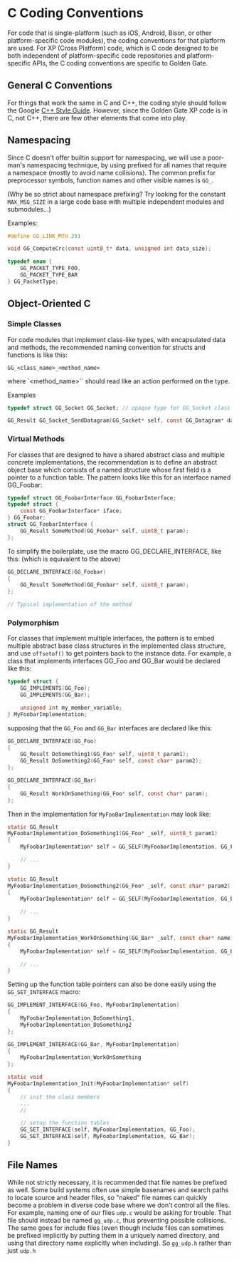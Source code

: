 C Coding Conventions
====================

For code that is single-platform (such as iOS, Android, Bison,
or other platform-specific code modules), the coding conventions for that
platform are used.
For XP (Cross Platform) code, which is C code designed to be both independent
of platform-specific code repositories and platform-specific APIs,
the C coding conventions are specific to Golden Gate.

General C Conventions
---------------------

For things that work the same in C and C++, the coding style should follow the
Google [C++ Style Guide](https://google.github.io/styleguide/cppguide.html).
However, since the Golden Gate XP code is in C, not C++, there are few other
elements that come into play.

Namespacing
-----------

Since C doesn't offer builtin support for namespacing, we will use a poor-man's
namespacing technique, by using prefixed for all names that require a namespace
(mostly to avoid name collisions).
The common prefix for preprocessor symbols, function names and other visible
names is `GG_`.

(Why be so strict about namespace prefixing? Try looking for the constant
`MAX_MSG_SIZE` in a large code base with multiple independent modules and
submodules...)

Examples:

``` C
#define GG_LINK_MTU 251

void GG_ComputeCrc(const uint8_t* data, unsigned int data_size);

typedef enum {
    GG_PACKET_TYPE_FOO,
    GG_PACKET_TYPE_BAR
} GG_PacketType;

```

Object-Oriented C
-----------------

### Simple Classes

For code modules that implement class-like types, with encapsulated data and methods, the recommended naming convention for structs and functions is like this:

`GG_<class_name>_<method_name>`

where `<method_name>`` should read like an action performed on the type.

Examples

``` C
typedef struct GG_Socket GG_Socket; // opaque type for GG_Socket class

GG_Result GG_Socket_SendDatagram(GG_Socket* self, const GG_Datagram* datagram);
```

### Virtual Methods

For classes that are designed to have a shared abstract class and multiple concrete implementations, the recommendation is to define an abstract object base which consists of a named structure whose first field is a pointer to a function table.
The pattern looks like this for an interface named GG_Foobar:

``` C
typedef struct GG_FoobarInterface GG_FoobarInterface;
typedef struct {
    const GG_FoobarInterface* iface;
} GG_Foobar;
struct GG_FoobarInterface {
    GG_Result SomeMethod(GG_Foobar* self, uint8_t param);
};
```

To simplify the boilerplate, use the macro GG_DECLARE_INTERFACE, like this:
(which is equivalent to the above)

``` C
GG_DECLARE_INTERFACE(GG_Foobar)
{
    GG_Result SomeMethod(GG_Foobar* self, uint8_t param);
};

// Typical implementation of the method

```

### Polymorphism

For classes that implement multiple interfaces, the pattern is to embed multiple
abstract base class structures in the implemented class structure, and use
`offsetof()` to get pointers back to the instance data.
For example, a class that implements interfaces GG_Foo and GG_Bar would be
declared like this:

``` C
typedef struct {
    GG_IMPLEMENTS(GG_Foo);
    GG_IMPLEMENTS(GG_Bar);

    unsigned int my_member_variable;
} MyFoobarImplementation;
```

supposing that the `GG_Foo` and `GG_Bar` interfaces are declared like this:

``` C
GG_DECLARE_INTERFACE(GG_Foo)
{
    GG_Result DoSomething1(GG_Foo* self, uint8_t param1);
    GG_Result DoSomething2(GG_Foo* self, const char* param2);
};

GG_DECLARE_INTERFACE(GG_Bar)
{
    GG_Result WorkOnSomething(GG_Foo* self, const char* param);
};

```

Then in the implementation for `MyFooBarImplementation` may look like:

``` C
static GG_Result
MyFoobarImplementation_DoSomething1(GG_Foo* _self, uint8_t param1)
{
    MyFoobarImplementation* self = GG_SELF(MyFoobarImplementation, GG_Foo);

    // ...
}

static GG_Result
MyFoobarImplementation_DoSomething2(GG_Foo* _self, const char* param2)
{
    MyFoobarImplementation* self = GG_SELF(MyFoobarImplementation, GG_Bar);

    // ...
}

static GG_Result
MyFoobarImplementation_WorkOnSomething(GG_Bar* _self, const char* name)
{
    MyFoobarImplementation* self = GG_SELF(MyFoobarImplementation, GG_Bar);

    // ...
}
```

Setting up the function table pointers can also be done easily using the
`GG_SET_INTERFACE` macro:

``` C
GG_IMPLEMENT_INTERFACE(GG_Foo, MyFoobarImplementation)
{
    MyFoobarImplementation_DoSomething1,
    MyFoobarImplementation_DoSomething2
};

GG_IMPLEMENT_INTERFACE(GG_Bar, MyFoobarImplementation)
{
    MyFoobarImplementation_WorkOnSomething
};

static void
MyFoobarImplementation_Init(MyFoobarImplementation* self)
{
    // init the class members
    ...
    //

    // setup the function tables
    GG_SET_INTERFACE(self, MyFoobarImplementation, GG_Foo);
    GG_SET_INTERFACE(self, MyFoobarImplementation, GG_Bar);
}
```

File Names
----------

While not strictly necessary, it is recommended that file names be prefixed
as well.
Some build systems often use simple basenames and search paths to locate source
and header files, so "naked" file names can quickly become a problem in diverse
code base where we don't control all the files.
For example, naming one of our files `udp.c` would be asking for trouble.
That file should instead be named `gg_udp.c`, thus preventing possible
collisions. The same goes for include files (even though include files can
sometimes be prefixed implicitly by putting them in a uniquely named directory,
and using that directory name explicitly when including).
So `gg_udp.h` rather than just `udp.h`
